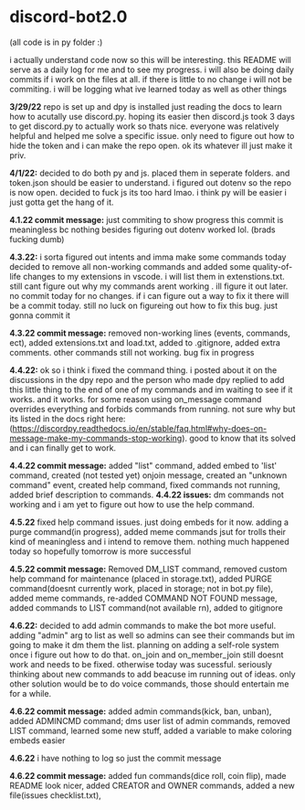 # discord-bot2.0
(all code is in py folder :)

i actually understand code now so this will be interesting.
this README will serve as a daily log for me and to see my progress. i will also be doing daily commits if i work on the files at all. if there is little to no change i will not be commiting. i will be logging what ive learned today as well as other things

**3/29/22** 
repo is set up and dpy is installed just reading the docs to learn how to acutally use discord.py. hoping its easier then discord.js took 3 days to get discord.py to actually work so thats nice. everyone was relatively helpful and helped me solve a specific issue. only need to figure out how to hide the token and i can make the repo open. ok its whatever ill just make it priv.

**4/1/22:** 
decided to do both py and js. placed them in seperate folders. and token.json should be easier to understand. i figured out dotenv so the repo is now open. decided to fuck js its too hard lmao. i think py will be easier i just gotta get the hang of it. 

**4.1.22 commit message:** just commiting to show progress this commit is meaningless bc nothing besides figuring out dotenv worked lol. (brads fucking dumb)


**4.3.22:** 
i sorta figured out intents and imma make some commands today
decided to remove all non-working commands and added some quality-of-life changes to my extensions in vscode. i will list them in extenstions.txt. still cant figure out why my commands arent working . ill figure it out later. no commit today for no changes. if i can figure out a way to fix it there will be a commit today. still no luck on figureing out how to fix this bug. just gonna commit it


**4.3.22 commit message:** removed non-working lines (events, commands, ect), added extensions.txt and load.txt, added to .gitignore, added extra comments. other commands still not working. bug fix in progress


**4.4.22:**
ok so i think i fixed the command thing. i posted about it on the discussions in the dpy repo and the person who made dpy replied to add this little thing to the end of one of my commands and im waiting to see if it works. and it works. for some reason using on_message command overrides everything and forbids commands from running. not sure why but its listed in the docs right here:(https://discordpy.readthedocs.io/en/stable/faq.html#why-does-on-message-make-my-commands-stop-working). good to know that its solved and i can finally get to work. 

**4.4.22 commit message:** 
added "list" command, added embed to 'list' command, created (not tested yet) onjoin message, created an "unknown command" event, created help command, fixed commands not running, added brief description to commands. 
**4.4.22 issues:**
dm commands not working and i am yet to figure out how to use the help command.


**4.5.22**
fixed help command issues. just doing embeds for it now. adding a purge command(in progress), added meme commands jsut for trolls their kind of meaningless and i intend to remove them. nothing much happened today so hopefully tomorrow is more successful


**4.5.22 commit message:**
Removed DM_LIST command, removed custom help command for maintenance (placed in storage.txt), added PURGE command(doesnt currently work, placed in storage; not in bot.py file),  added meme commands, re-added COMMAND NOT FOUND message, added commands to LIST command(not available rn), added to gitignore


**4.6.22:**
decided to add admin commands to make the bot more useful. adding "admin" arg to list as well so admins can see their commands but im going to make it dm them the list. planning on adding a self-role system once i figure out how to do that. on_join and on_member_join still doesnt work and needs to be fixed. otherwise today was sucessful. seriously thinking about new commands to add beacuse im running out of ideas. only other solution would be to do voice commands, those should entertain me for a while. 

**4.6.22 commit message:**
added admin commands(kick, ban, unban), added ADMINCMD command; dms user list of admin commands, removed LIST command, learned some new stuff, added a variable to make coloring embeds easier


**4.6.22**
i have nothing to log so just the commit message 


**4.6.22 commit message:**
added fun commands(dice roll, coin flip), made README look nicer, added CREATOR and OWNER commands, added a new file(issues checklist.txt), 

